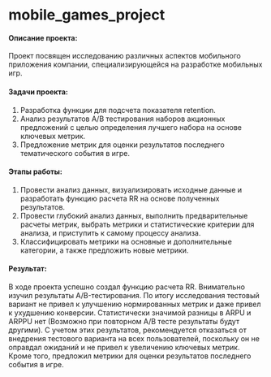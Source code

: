# mobile_games_project

#### Описание проекта:
Проект посвящен исследованию различных аспектов мобильного приложения компании, специализирующейся на разработке мобильных игр.

#### Задачи проекта:
1. Разработка функции для подсчета показателя retention.
2. Анализ результатов A/B тестирования наборов акционных предложений с целью определения лучшего набора на основе ключевых метрик.
3. Предложение метрик для оценки результатов последнего тематического события в игре.

#### Этапы работы:
1. Провести анализ данных, визуализировать исходные данные и разработать функцию расчета RR на основе полученных результатов.
2. Провести глубокий анализ данных, выполнить предварительные расчеты метрик, выбрать метрики и статистические критерии для анализа, и приступить к самому процессу анализа.
3. Классифицировать метрики на основные и дополнительные категории, а также предложить новые метрики.

#### Результат:
В ходе проекта успешно создал функцию расчета RR. Внимательно изучил результаты A/B-тестирования. По итогу исследования тестовый вариант не привел к улучшению нормированных метрик и даже привел к ухудшению конверсии. Статистически значимой разницы в ARPU и ARPPU нет (Возможно при повторном A/B тесте результаты будут другими). С учетом этих результатов, рекомендуется отказаться от внедрения тестового варианта на всех пользователей, поскольку он не оправдал ожиданий и не привел к увеличению ключевых метрик. Кроме того, предложил метрики для оценки результатов последнего события в игре.
